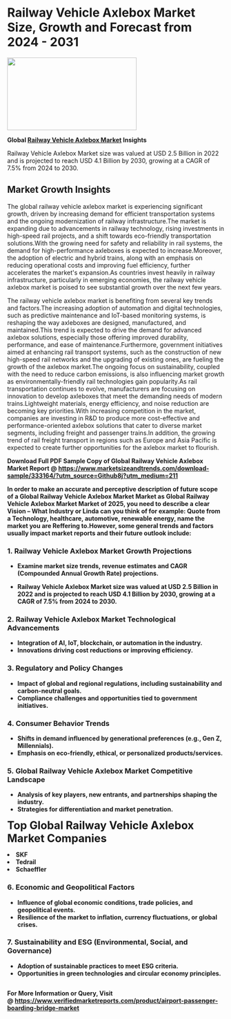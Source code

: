 <H1>Railway Vehicle Axlebox Market Size, Growth and Forecast from 2024 - 2031</H1><img class="aligncenter size-medium wp-image-584254" src="https://thirdeyenews.in/wp-content/uploads/2024/09/Global-Market-Research-300x168.jpeg" alt="" width="300" height="168" /><p><strong>Global&nbsp;<a href="https://www.marketsizeandtrends.com/download-sample/333164/?utm_source=Github8j?utm_medium=211">Railway Vehicle Axlebox Market</a> Insights</strong></p><p>Railway Vehicle Axlebox Market size was valued at USD 2.5 Billion in 2022 and is projected to reach USD 4.1 Billion by 2030, growing at a CAGR of 7.5% from 2024 to 2030.</p><p><h2>Market Growth Insights</h2> <p>The global railway vehicle axlebox market is experiencing significant growth, driven by increasing demand for efficient transportation systems and the ongoing modernization of railway infrastructure.The market is expanding due to advancements in railway technology, rising investments in high-speed rail projects, and a shift towards eco-friendly transportation solutions.With the growing need for safety and reliability in rail systems, the demand for high-performance axleboxes is expected to increase.Moreover, the adoption of electric and hybrid trains, along with an emphasis on reducing operational costs and improving fuel efficiency, further accelerates the market's expansion.As countries invest heavily in railway infrastructure, particularly in emerging economies, the railway vehicle axlebox market is poised to see substantial growth over the next few years.<a href="#"></a> <p>The railway vehicle axlebox market is benefiting from several key trends and factors.The increasing adoption of automation and digital technologies, such as predictive maintenance and IoT-based monitoring systems, is reshaping the way axleboxes are designed, manufactured, and maintained.This trend is expected to drive the demand for advanced axlebox solutions, especially those offering improved durability, performance, and ease of maintenance.Furthermore, government initiatives aimed at enhancing rail transport systems, such as the construction of new high-speed rail networks and the upgrading of existing ones, are fueling the growth of the axlebox market.The ongoing focus on sustainability, coupled with the need to reduce carbon emissions, is also influencing market growth as environmentally-friendly rail technologies gain popularity.As rail transportation continues to evolve, manufacturers are focusing on innovation to develop axleboxes that meet the demanding needs of modern trains.Lightweight materials, energy efficiency, and noise reduction are becoming key priorities.With increasing competition in the market, companies are investing in R&D to produce more cost-effective and performance-oriented axlebox solutions that cater to diverse market segments, including freight and passenger trains.In addition, the growing trend of rail freight transport in regions such as Europe and Asia Pacific is expected to create further opportunities for the axlebox market to flourish.<strong></p><p><span class=""><strong>Download Full PDF Sample Copy of Global Railway Vehicle Axlebox Market Report</strong> @ <a href="https://www.marketsizeandtrends.com/download-sample/333164/?utm_source=Github8j?utm_medium=211" target="_blank">https://www.marketsizeandtrends.com/download-sample/333164/?utm_source=Github8j?utm_medium=211</a></span></p><p>In order to make an accurate and perceptive description of future scope of a Global&nbsp;Railway Vehicle Axlebox Market Market as Global&nbsp;Railway Vehicle Axlebox Market Market of 2025, you need to describe a clear Vision &ndash; What Industry or Linda can you think of for example: Quote from a Technology, healthcare, automotive, renewable energy, name the market you are Reffering to.However, some general trends and factors usually impact market reports and their future outlook include:</p><h3>1.&nbsp;<strong>Railway Vehicle Axlebox Market Growth Projections</strong></h3><ul><li>Examine market size trends, revenue estimates and CAGR (Compounded Annual Growth Rate) projections.</li><li><p>Railway Vehicle Axlebox Market size was valued at USD 2.5 Billion in 2022 and is projected to reach USD 4.1 Billion by 2030, growing at a CAGR of 7.5% from 2024 to 2030.</p></li></ul><h3>2.&nbsp;<strong>Railway Vehicle Axlebox Market Technological Advancements</strong></h3><ul><li>Integration of AI, IoT, blockchain, or automation in the industry.</li><li>Innovations driving cost reductions or improving efficiency.</li></ul><h3>3.&nbsp;<strong>Regulatory and Policy Changes</strong></h3><ul><li>Impact of global and regional regulations, including sustainability and carbon-neutral goals.</li><li>Compliance challenges and opportunities tied to government initiatives.</li></ul><h3>4.&nbsp;<strong>Consumer Behavior Trends</strong></h3><ul><li>Shifts in demand influenced by generational preferences (e.g., Gen Z, Millennials).</li><li>Emphasis on eco-friendly, ethical, or personalized products/services.</li></ul><h3>5.&nbsp;<strong>Global Railway Vehicle Axlebox Market Competitive Landscape</strong></h3><ul><li>Analysis of key players, new entrants, and partnerships shaping the industry.</li><li>Strategies for differentiation and market penetration.</li></ul><p data-pm-slice="1 1 []"><span style="color: inherit; font-family: inherit; font-size: 25px;">Top Global Railway Vehicle Axlebox Market Companies</span></p><div class="" data-test-id=""><p><li>SKF</li><li> Tedrail</li><li> Schaeffler</li></p></div><h3>6.&nbsp;<strong>Economic and Geopolitical Factors</strong></h3><ul><li>Influence of global economic conditions, trade policies, and geopolitical events.</li><li>Resilience of the market to inflation, currency fluctuations, or global crises.</li></ul><h3>7.&nbsp;<strong>Sustainability and ESG (Environmental, Social, and Governance)</strong></h3><ul><li>Adoption of sustainable practices to meet ESG criteria.</li><li>Opportunities in green technologies and circular economy principles.</li></ul><h2><strong style="font-size: 14px;">For More Information or Query, Visit @&nbsp;</strong><a style="background-color: #ffffff; font-size: 14px;" href="https://www.marketsizeandtrends.com/report/railway-vehicle-axlebox-market/" target="_blank">https://www.verifiedmarketreports.com/product/airport-passenger-boarding-bridge-market</a></h2>